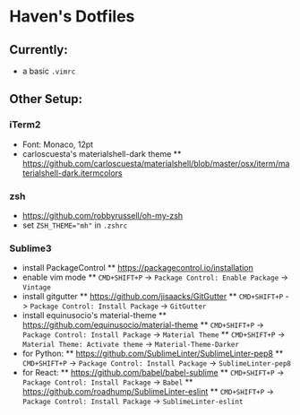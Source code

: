 # Haven's Dotfiles
## Currently: 
* a basic `.vimrc`
## Other Setup:

### iTerm2
* Font: Monaco, 12pt
* carloscuesta's materialshell-dark theme
** https://github.com/carloscuesta/materialshell/blob/master/osx/iterm/materialshell-dark.itermcolors

### zsh
* https://github.com/robbyrussell/oh-my-zsh
* set `ZSH_THEME="mh"` in `.zshrc`

### Sublime3
* install PackageControl
** https://packagecontrol.io/installation
* enable vim mode
** `CMD+SHIFT+P` -> `Package Control: Enable Package` -> `Vintage`
* install gitgutter
** https://github.com/jisaacks/GitGutter
** `CMD+SHIFT+P` -> `Package Control: Install Package` -> `GitGutter`
* install equinusocio's material-theme
** https://github.com/equinusocio/material-theme
** `CMD+SHIFT+P` -> `Package Control: Install Package` -> `Material Theme`
** `CMD+SHIFT+P` -> `Material Theme: Activate theme` -> `Material-Theme-Darker` 
* for Python:
** https://github.com/SublimeLinter/SublimeLinter-pep8
** `CMD+SHIFT+P` -> `Package Control: Install Package` -> `SublimeLinter-pep8`
* for React:
** https://github.com/babel/babel-sublime
** `CMD+SHIFT+P` -> `Package Control: Install Package` -> `Babel`
** https://github.com/roadhump/SublimeLinter-eslint
** `CMD+SHIFT+P` -> `Package Control: Install Package` -> `SublimeLinter-eslint`


